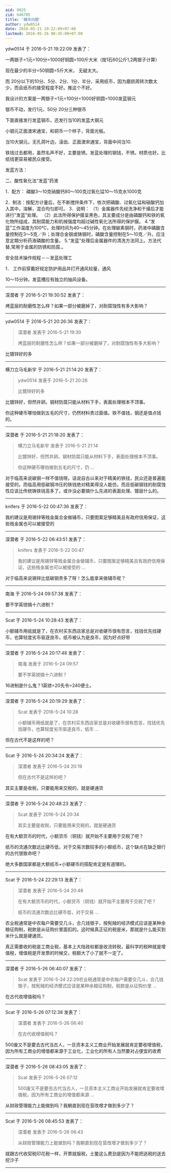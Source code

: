 ```yaml
---
aid: 9025
zid: 646705
title: '辅币问题'
author: ydw0514
date: 2016-05-21 19:22:09+07:00
lastmod: 2016-05-26 08:45:00+07:00
---
```


ydw0514 于 2016-5-21 19:22:09 发表了：

一两银子=1元=100分=1000好铜圆=100斤大米（按1石60公斤1,2两银子计算）

现在最少的半分=50铜圆=5斤大米， 无疑太大。

而 20分以下的10分、5分、2分、1分、半分，采用纸币，因为磨损周转次数太少，而且纸币的接受程度不好。推这个不好。

我设计的方案是一两银子=1元=100分=1000好铜圆=1000发蓝钢元

银币不动，发行1元、50分 20分三种银币

下面直接发行发蓝钢币，还发行当10的发蓝大钢元

小钢元正面澳宋通宝，和铜币一个样子，背面光板。

当10大钢元，无孔荷叶边，滚齿、正面澳宋通宝，背面中间当10.

铁钱过去都用，虽然名声不好，主要是锈。发蓝处理的钢钱，不锈。材质也好。比纸钱更容易被民众接受。

发蓝方法：

二、酸性氧化法“发蓝”药液

1．配方： 磷酸3～10克硝酸钙80～100克过氧化锰10～15克水1000克

2．制法：按配方计量后，在不断搅拌条件下，依次把磷酸、过氧化锰和硝酸钙加入其中，溶解，混合均匀即可。 3．说明： （1）金属器件先经洗净和干燥后才能进行“发蓝”处理。 （2）此法所得保护膜呈黑色，其主要成分是由磷酸钙和铁的氧化物所组成，其耐腐能力和机械强度均超过碱性氧化法所得的保护膜。 4.“发蓝”工作温度为100℃，处理时间为40～45分钟。在处理碳素钢时，药液中磷酸含量控制在3～5克／升；处理合金钢或铸钢时，磷酸含量控制在5～10克／升。应注意定期分析药液磷酸的含量。 5.“发蓝”处理后金属器件的清洗方法同上。方法代替,常用于金属的防锈和防腐.。

安全技术操作规程－－发蓝处理工

1． 工作前穿戴好规定防护用品并打开通风较量，通风

10～15分钟。发蓝槽应有独立的抽风设备。

---------

深潜者 于 2016-5-21 19:30:52 发表了：

烤蓝层的耐磨性怎么样？如果一部分被磨掉了，对耐腐蚀性有多大影响？

---------

ydw0514 于 2016-5-21 20:26:36 发表了：

> 深潜者 发表于 2016-5-21 19:30
> 
> 烤蓝层的耐磨性怎么样？如果一部分被磨掉了，对耐腐蚀性有多大影响？



比镀锌好的多

---------

横刀立马毛新宇 于 2016-5-21 21:14:20 发表了：

> ydw0514 发表于 2016-5-21 20:26
> 
> 比镀锌好的多



比镀锌好，但然并卵。钢材防腐只能从材料下手，表面处理根本不顶事。

你这种硬币哪怕做到五毛的尺寸，仍然材料贵过面值。铁不值钱，钢还是值点钱的。

---------

深潜者 于 2016-5-21 21:18:20 发表了：

> 横刀立马毛新宇 发表于 2016-5-21 21:14
> 
> 比镀锌好，但然并卵。钢材防腐只能从材料下手，表面处理根本不顶事。
> 
> 你这种硬币哪怕做到五毛的尺寸，仍 ...



对于临高来说碳钢一样不值钱呀。话说自古以来对于精美的铁钱，民众还是普遍能接受的。而临高用低碳钢冲压的铁钱绝对精美得没人能仿。而且低碳钢钱的耐腐蚀性应该比传统铸铁钱高多了。或许没必要搞什么先进的表面处理、镀层什么的。

---------

knifers 于 2016-5-22 00:47:36 发表了：

我的建议是用锡锌等贱金属合金做辅币，只要图案足够精美且有政府信用保证，这些贱金属也可以被接受的

---------

深潜者 于 2016-5-22 06:43:51 发表了：

> knifers 发表于 2016-5-22 00:47
> 
> 我的建议是用锡锌等贱金属合金做辅币，只要图案足够精美且有政府信用保证，这些贱金属也可以被接受的 ...



对于临高来说锡锌比低碳钢贵多了呀！怎么能拿来做辅币呢？

---------

南海 于 2016-5-24 09:57:38 发表了：

要不学英镑搞十六进制？

---------

Scat 于 2016-5-24 10:28:43 发表了：

小额辅币用纸就是了，在农村买东西店家总是对收硬币很有怨言，找钱优先找硬币，也算轻度劣币驱逐良币，纸币被认为是良币，因为好点好带

---------

深潜者 于 2016-5-24 20:17:48 发表了：

> 南海 发表于 2016-5-24 09:57
> 
> 要不学英镑搞十六进制？



16进制是什么鬼？1英镑=20先令=240便士。

---------

深潜者 于 2016-5-24 20:19:29 发表了：

> Scat 发表于 2016-5-24 10:28
> 
> 小额辅币用纸就是了，在农村买东西店家总是对收硬币很有怨言，找钱优先找硬币，也算轻度劣币驱逐良币，纸币 ...



但在古代不是这样的吧？

---------

Scat 于 2016-5-24 20:34:24 发表了：

> 深潜者 发表于 2016-5-24 20:19
> 
> 但在古代不是这样的吧？



其实主要是收税，只要能用来交税的，就是硬通货

---------

深潜者 于 2016-5-24 20:48:23 发表了：

> Scat 发表于 2016-5-24 20:34
> 
> 其实主要是收税，只要能用来交税的，就是硬通货



在有大额货币的时代，小额货币（铜钱）就开始不主要用于交税了吧？

纸币的流通次数远比硬币低，对于交易次数较多的小额纸币，这个缺点在缺乏银行的古代很致命吧？

绝大多数国家都是大额纸币+小额硬币的搭配肯定是有道理的。

---------

Scat 于 2016-5-24 22:29:13 发表了：

> 深潜者 发表于 2016-5-24 20:48
> 
> 在有大额货币的时代，小额货币（铜钱）就开始不主要用于交税了吧？
> 
> 纸币的流通次数远比硬币低，对于交易 ...



农业税通常是中农每户需要交几斗，合几钱银子，按髡贼的经济模式应该是某种余粮征购制，税款是从征购价里面扣的。这时候真正征的税是米，那就是什么能买到米什么就是硬通货。

真正需要收的税是工商业税，基本上大陆政权都是收流转税，最科学的税种就是增值税，增值税是开发票的时候交，税额大了小了就不一定了。

---------

深潜者 于 2016-5-26 06:40:07 发表了：

> Scat 发表于 2016-5-24 22:29农业税通常是中农每户需要交几斗，合几钱银子，按髡贼的经济模式应该是某种余粮征购制，税款是从征购价里 ...



在古代收增值税吗？

---------

Scat 于 2016-5-26 07:12:38 发表了：

> 深潜者 发表于 2016-5-26 06:40
> 
> 在古代收增值税吗？



500废又不是要去古代当古人，一旦资本主义工商业开始发展就肯定要收增值税，因为所有工商业的增值都来源于工业化，工业化的所有人当然要对占便宜的收费

---------

深潜者 于 2016-5-26 08:43:05 发表了：

> Scat 发表于 2016-5-26 07:12
> 
> 500废又不是要去古代当古人，一旦资本主义工商业开始发展就肯定要收增值税，因为所有工商业的增值都来源 ...



从财政管理能力上能做到吗？我朝直到现在营改增才做到多少了？

---------

Scat 于 2016-5-26 08:45:53 发表了：

> 深潜者 发表于 2016-5-26 08:43
> 
> 从财政管理能力上能做到吗？我朝直到现在营改增才做到多少了？



就跟古代收契税印花税一样，开票就报税，土鳖这么费劲是因为不能把逃税的送去挖沙子

---------

